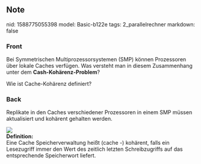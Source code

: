 ## Note
nid: 1588775055398
model: Basic-b122e
tags: 2_parallelrechner
markdown: false

### Front
Bei Symmetrischen Multiprozessorsystemen (SMP) können Prozessoren
über lokale Caches verfügen. Was versteht man in diesem
Zusammenhang unter dem <b>Cash-Kohärenz-Problem</b>?
<div>
  Wie ist Cache-Kohärenz definiert?
</div>

### Back
Replikate in den Caches verschiedener Prozessoren in einem SMP
müssen aktualisiert und kohärent gehalten werden.
<div><img src=
"paste-73c16a682eea5f7d19319e4eb1c1883851ff1632.jpg"></div>
<div>
  <b>Definition:</b>
</div>
<div>
  Eine Cache Speicherverwaltung heißt (cache -) kohärent, falls ein
  Lesezugriff immer den Wert des zeitlich letzten Schreibzugriffs
  auf das entsprechende Speicherwort liefert.
</div>
